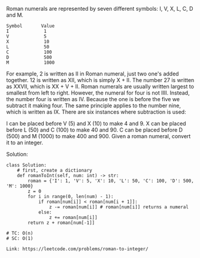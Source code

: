 Roman numerals are represented by seven different symbols: I, V, X, L, C, D and M.
```
Symbol       Value
I             1
V             5
X             10
L             50
C             100
D             500
M             1000
```
For example, 2 is written as II in Roman numeral, just two one's added together. 12 is written as XII, which is simply X + II. 
The number 27 is written as XXVII, which is XX + V + II.
Roman numerals are usually written largest to smallest from left to right. 
However, the numeral for four is not IIII. Instead, the number four is written as IV. 
Because the one is before the five we subtract it making four. 
The same principle applies to the number nine, which is written as IX. There are six instances where subtraction is used:

I can be placed before V (5) and X (10) to make 4 and 9. 
X can be placed before L (50) and C (100) to make 40 and 90. 
C can be placed before D (500) and M (1000) to make 400 and 900.
Given a roman numeral, convert it to an integer.

Solution:
```
class Solution:
    # first, create a dictionary
    def romanToInt(self, num: int) -> str:
        roman = {'I': 1, 'V': 5, 'X': 10, 'L': 50, 'C': 100, 'D': 500, 'M': 1000}
        z = 0
        for i in range(0, len(num) - 1):
            if roman[num[i]] < roman[num[i + 1]]:
                z -= roman[num[i]] # roman[num[i]] returns a numeral
            else:
                z += roman[num[i]]
        return z + roman[num[-1]]
        
# TC: O(n)
# SC: O(1)
```
```
Link: https://leetcode.com/problems/roman-to-integer/
```
